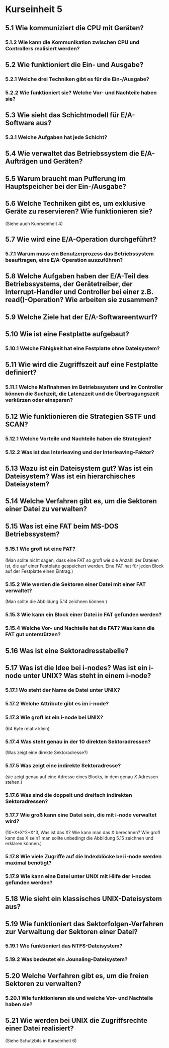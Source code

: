 # Kurseinheit 5

## 5.1 Wie kommuniziert die CPU mit Geräten? 

### 5.1.2 Wie kann die Kommunikation zwischen CPU und Controllers realisiert werden?

## 5.2 Wie funktioniert die Ein- und Ausgabe?

### 5.2.1 Welche drei Techniken gibt es für die Ein-/Ausgabe?

### 5.2.2 Wie funktioniert sie? Welche Vor- und Nachteile haben sie?

## 5.3 Wie sieht das Schichtmodell für E/A-Software aus?

### 5.3.1 Welche Aufgaben hat jede Schicht?

## 5.4 Wie verwaltet das Betriebssystem die E/A-Aufträgen und Geräten?

## 5.5 Warum braucht man Pufferung im Hauptspeicher bei der Ein-/Ausgabe?

## 5.6 Welche Techniken gibt es, um exklusive Geräte zu reservieren? Wie funktionieren sie? 
(Siehe auch Kunrseinheit 4)

## 5.7 Wie wird eine E/A-Operation durchgeführt?

### 5.7.1 Warum muss ein Benutzerprozess das Betriebssystem beauftragen, eine E/A-Operation auszuführen?

## 5.8 Welche Aufgaben haben der E/A-Teil des Betriebssystems, der Gerätetreiber, der Interrupt-Handler und Controller bei einer z.B. read()-Operation? Wie arbeiten sie zusammen?

## 5.9 Welche Ziele hat der E/A-Softwareentwurf?

## 5.10 Wie ist eine Festplatte aufgebaut? 

### 5.10.1 Welche Fähigkeit hat eine Festplatte ohne Dateisystem?

## 5.11 Wie wird die Zugriffszeit auf eine Festplatte definiert?

### 5.11.1 Welche Maﬂnahmen im Betriebssystem und im Controller können die Suchzeit, die Latenzzeit und die Übertragungszeit verkürzen oder einsparen?

## 5.12 Wie funktionieren die Strategien SSTF und SCAN?

### 5.12.1 Welche Vorteile und Nachteile haben die Strategien?

### 5.12.2 Was ist das Interleaving und der Interleaving-Faktor?

## 5.13 Wazu ist ein Dateisystem gut? Was ist ein Dateisystem? Was ist ein hierarchisches Dateisystem?

## 5.14 Welche Verfahren gibt es, um die Sektoren einer Datei zu verwalten?

## 5.15 Was ist eine FAT beim MS-DOS Betriebssystem?

### 5.15.1 Wie groﬂ ist eine FAT?
(Man sollte nicht sagen, dass eine FAT so groﬂ wie die Anzahl der Dateien ist, die auf einer Festplatte gespeichert werden. 
Eine FAT hat für jeden Block auf der Festplatte einen Eintrag.)

### 5.15.2 Wie werden die Sektoren einer Datei mit einer FAT verwaltet?
(Man sollte die Abbildung 5.14 zeichnen können.)

### 5.15.3 Wie kann ein Block einer Datei in FAT gefunden werden?

### 5.15.4 Welche Vor- und Nachteile hat die FAT? Was kann die FAT gut unterstützen?

## 5.16 Was ist eine Sektoradresstabelle?

## 5.17 Was ist die Idee bei i-nodes? Was ist ein i-node unter UNIX? Was steht in einem i-node?

### 5.17.1 Wo steht der Name de Datei unter UNIX?

### 5.17.2 Welche Attribute gibt es im i-node?

### 5.17.3 Wie groﬂ ist ein i-node bei UNIX? 
(64 Byte relativ klein)

### 5.17.4 Was steht genau in der 10 direkten Sektoradressen? 
(Was zeigt eine direkte Sektoradresse?)

### 5.17.5 Was zeigt eine indirekte Sektoradresse? 
(sie zeigt genau auf eine Adresse eines Blocks, in dem genau $X$ Adressen stehen.)

### 5.17.6 Was sind die doppelt und dreifach indirekten Sektoradressen?

### 5.17.7 Wie groß kann eine Datei sein, die mit i-node verwaltet wird?
(10+X+X^2+X^3, Was ist das X? 
Wie kann man das X berechnen? Wie groﬂ kann das X sein? 
man sollte unbedingt die Abbildung 5.15 zeichnen und erklären können.)

### 5.17.8 Wie viele Zugriffe auf die Indexblöcke bei i-node werden maximal benötigt?

### 5.17.9 Wie kann eine Datei unter UNIX mit Hilfe der i-nodes gefunden werden?

## 5.18 Wie sieht ein klassisches UNIX-Dateisystem aus?

## 5.19 Wie funktioniert das Sektorfolgen-Verfahren zur Verwaltung der Sektoren einer Datei? 

### 5.19.1 Wie funktioniert das NTFS-Dateisystem? 

### 5.19.2 Was bedeutet ein Jounaling-Dateisystem?

## 5.20 Welche Verfahren gibt es, um die freien Sektoren zu verwalten?

### 5.20.1 Wie funktionieren sie und welche Vor- und Nachteile haben sie?

## 5.21 Wie werden bei UNIX die Zugriffsrechte einer Datei realisiert?
(Siehe Schutzbits in Kurseinheit 6)